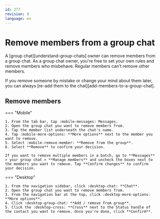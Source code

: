 ```yaml
---
id: 277
revision: 0
language: en
---
```


# Remove members from a group chat

A [group chat][understand-group-chats] owner can remove members from a group chat. As a group chat owner, you're free to set your own rules and remove members who misbehave. Regular members can't remove other members.

If you remove someone by mistake or change your mind about them later, you can always [re-add them to the chat][add-members-to-a-group-chat].

## Remove members

=== "Mobile"

    1. From the tab bar, tap :mobile-messages: Messages.
    2. Open the group chat you want to remove members from.
    3. Tap the member list underneath the chat's name.
    4. Tap :mobile-more-options: **More options** next to the member you want to remove.
    5. Select :mobile-remove-member: **Remove from the group**.
    6. Select **Remove** to confirm your decision.

    If you want to remove multiple members in a batch, go to **Messages** > your group chat > **Manage members** and uncheck the boxes next to the members you want to remove. Tap **Confirm changes** to confirm your decision.

=== "Desktop"

    1. From the navigation sidebar, click :desktop-chat: **Chat**.
    2. Open the group chat you want to remove members from.
    3. From the navigation bar at the top, click :desktop-more-options: **More options**.
    4. Click :desktop-group-chat: **Add / remove from group**.
    5. Click the :desktop-cross: **Cross** next to the Status handle of the contact you want to remove. Once you're done, click **Confirm**.
